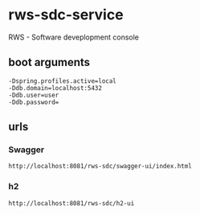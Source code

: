 # rws-sdc-service

RWS - Software deveplopment console

## boot arguments
```
-Dspring.profiles.active=local
-Ddb.domain=localhost:5432
-Ddb.user=user
-Ddb.password=
```

## urls

### Swagger
```
http://localhost:8081/rws-sdc/swagger-ui/index.html
```

### h2

```
http://localhost:8081/rws-sdc/h2-ui
```
